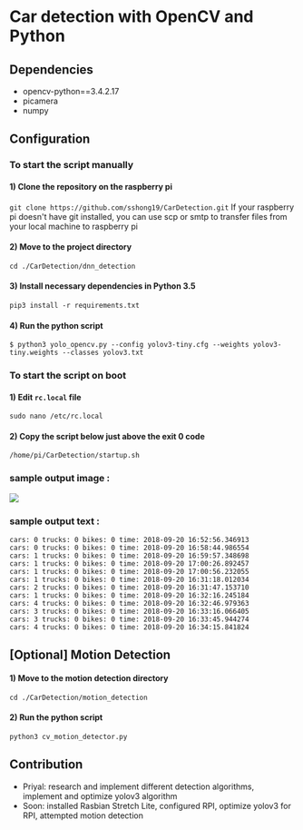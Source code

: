 # Car detection with OpenCV and Python 

 ## Dependencies
  * opencv-python==3.4.2.17
  * picamera
  * numpy
 
 ## Configuration
 ### To start the script manually
 #### 1) Clone the repository on the raspberry pi
 `git clone https://github.com/sshong19/CarDetection.git`
 If your raspberry pi doesn't have git installed, you can use scp or smtp to transfer files from your local machine to raspberry pi
 
 #### 2) Move to the project directory
 `cd ./CarDetection/dnn_detection`
 
 #### 3) Install necessary dependencies in Python 3.5
 `pip3 install -r requirements.txt `
 
 #### 4) Run the python script
 `$ python3 yolo_opencv.py --config yolov3-tiny.cfg --weights yolov3-tiny.weights --classes yolov3.txt`
 
 ### To start the script on boot
 
 #### 1) Edit `rc.local` file 
 `sudo nano /etc/rc.local`
 
 #### 2) Copy the script below just above the exit 0 code
 `/home/pi/CarDetection/startup.sh`
 
 ### sample output image :
 ![](object-detection.jpg)
 
 ### sample output text :
 ```
 cars: 0 trucks: 0 bikes: 0 time: 2018-09-20 16:52:56.346913
 cars: 0 trucks: 0 bikes: 0 time: 2018-09-20 16:58:44.986554
 cars: 1 trucks: 0 bikes: 0 time: 2018-09-20 16:59:57.348698
 cars: 1 trucks: 0 bikes: 0 time: 2018-09-20 17:00:26.892457
 cars: 1 trucks: 0 bikes: 0 time: 2018-09-20 17:00:56.232055
 cars: 1 trucks: 0 bikes: 0 time: 2018-09-20 16:31:18.012034
 cars: 2 trucks: 0 bikes: 0 time: 2018-09-20 16:31:47.153710
 cars: 1 trucks: 0 bikes: 0 time: 2018-09-20 16:32:16.245184
 cars: 4 trucks: 0 bikes: 0 time: 2018-09-20 16:32:46.979363
 cars: 3 trucks: 0 bikes: 0 time: 2018-09-20 16:33:16.066405
 cars: 3 trucks: 0 bikes: 0 time: 2018-09-20 16:33:45.944274
 cars: 4 trucks: 0 bikes: 0 time: 2018-09-20 16:34:15.841824
 ```

## [Optional] Motion Detection
#### 1) Move to the motion detection directory 
`cd ./CarDetection/motion_detection`
#### 2) Run the python script
`python3 cv_motion_detector.py`


## Contribution
* Priyal: research and implement different detection algorithms, implement and optimize yolov3 algorithm
* Soon: installed Rasbian Stretch Lite, configured RPI, optimize yolov3 for RPI, attempted motion detection
